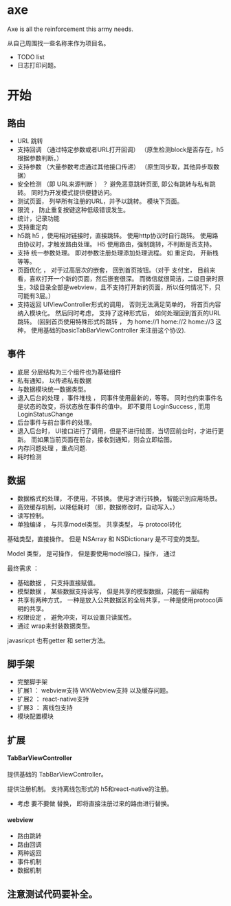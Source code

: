 # axe

Axe is all the reinforcement this army needs.

从自己周围找一些名称来作为项目名。 

* TODO list
* 日志打印问题。

# 开始

## 路由

* URL 跳转
* 支持回调 （通过特定参数或者URL打开回调） （原生检测block是否存在，h5根据参数判断。）
* 支持参数 （大量参数考虑通过其他接口传递） （原生同步取，其他异步取数据）
* 安全检测  （即 URL来源判断 ） ？ 避免恶意跳转页面, 即公有跳转与私有跳转。 同时为开发模式提供便捷访问。
* 测试页面， 列举所有注册的URL，并予以跳转。 模块下页面。
* 限流 ，  防止重复按键这种低级错误发生。
* 统计，记录功能
* 支持重定向
* h5跳 h5 ，使用相对链接时，直接跳转。 使用http协议时自行跳转。 使用路由协议时，才触发路由处理。 H5 使用路由，强制跳转，不判断是否支持。
* 支持 统一参数处理。 即对参数注册处理添加处理流程。 如 重定向， 开新栈等等。
* 页面优化 ， 对于过高层次的嵌套， 回到首页按钮。（对于 支付宝， 目前来看，喜欢打开一个新的页面，然后嵌套很深。 而微信就很简洁，二级目录时原生，3级目录全部是webview，且不支持打开新的页面，所以任何情况下，只可能有3层。）
* 支持返回 UIViewController形式的调用， 否则无法满足简单的， 将首页内容纳入模块化。 然后同时考虑， 支持了这种形式后， 如何处理回到首页的URL跳转。 (回到首页使用特殊形式的跳转 ， 为 home://1 home://2 home://3 这种， 使用基础的basicTabBarViewController 来注册这个协议).

## 事件

* 底层  分层结构为三个组件也为基础组件
* 私有通知， 以传递私有数据
* 与数据模块统一数据类型。
* 退入后台的处理 ，事件堆栈 ， 同事件使用最新的，等等。 同时也约束事件名是状态的改变，将状态放在事件的值中。 即不要用 LoginSuccess , 而用 LoginStatusChange
* 后台事件与前台事件的处理。
* 退入后台时， UI接口进行了调用，但是不进行绘图，当切回前台时，才进行更新。 而如果当前页面在前台，接收到通知，则会立即绘图。
* 内存问题处理 ，重点问题.
* 耗时检测

## 数据

* 数据格式的处理， 不使用，不转换。 使用才进行转换， 智能识别应用场景。
* 高效缓存机制，以降低耗时 （即，数据修改时，自动写入。）
* 读写控制。
* 单独编译 ， 与共享model类型。 共享类型， 与 protocol转化

基础类型，直接操作。 但是 NSArray 和 NSDictionary 是不可变的类型。

Model 类型， 是可操作， 但是要使用model接口，操作， 通过

最终需求 ：

* 基础数据 ， 只支持直接赋值。
* 模型数据 ， 某些数据支持读写， 但是共享的模型数据，只能有一层结构
* 共享有两种方式， 一种是放入公共数据区的全局共享，一种是使用protocol声明的共享。
* 权限设定 ， 避免冲突，可以设置只读属性。
* 通过 wrap来封装数据类型。

javasricpt 也有getter 和 setter方法。

## 脚手架

* 完整脚手架
* 扩展1 ： webview支持 WKWebview支持 以及缓存问题。
* 扩展2 ： react-native支持 
* 扩展3 ： 离线包支持
* 模块配置模块


## 扩展 

#### TabBarViewController

提供基础的 TabBarViewController。

提供注册机制。 支持离线包形式的 h5和react-native的注册。

* 考虑 要不要做 替换， 即将直接注册过来的路由进行替换。

#### webview

* 路由跳转
* 路由回调
* 两种返回
* 事件机制
* 数据机制

## 注意测试代码要补全。